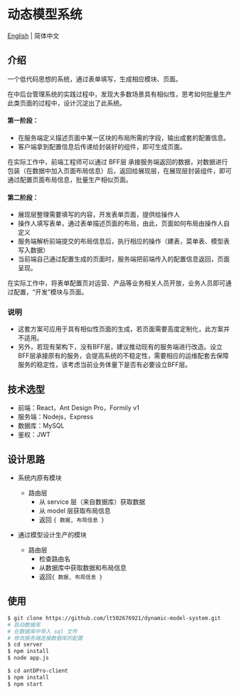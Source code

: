 # 动态模型系统



[English](https://github.com/lt502676921/dynamic-model-system/blob/main/README.md)  |  简体中文



## 介绍

一个低代码思想的系统，通过表单填写，生成相应模块、页面。

在中后台管理系统的实践过程中，发现大多数场景具有相似性，思考如何批量生产此类页面的过程中，设计沉淀出了此系统。

#### 第一阶段：

- 在服务端定义描述页面中某一区块的布局所需的字段，输出成套的配置信息。
- 客户端拿到配置信息后传递给封装好的组件，即可生成页面。

在实际工作中，前端工程师可以通过 BFF层 承接服务端返回的数据，对数据进行包装（在数据中加入页面布局信息）后，返回给展现层，在展现层封装组件，即可通过配置页面布局信息，批量生产相似页面。

#### 第二阶段：

- 展现层整理需要填写的内容，开发表单页面，提供给操作人
- 操作人填写表单，通过表单描述页面的布局，由此，页面如何布局由操作人自定义
- 服务端解析前端提交的布局信息后，执行相应的操作（建表，菜单表、模型表写入数据）
- 当前端自己通过配置生成的页面时，服务端把前端传入的配置信息返回，页面呈现。

在实际工作中，将表单配置页对运营、产品等业务相关人员开放，业务人员即可通过配置，“开发”模块与页面。

### 说明

- 这套方案可应用于具有相似性页面的生成，若页面需要高度定制化，此方案并不适用。
- 另外，若现有架构下，没有BFF层，建议推动现有的服务端进行改造。设立BFF层承接原有的服务，会提高系统的不稳定性，需要相应的运维配套去保障服务的稳定性，该考虑当前业务体量下是否有必要设立BFF层。



## 技术选型

- 前端：React，Ant Design Pro，Formily v1
- 服务端：Nodejs，Express
- 数据库：MySQL
- 鉴权：JWT



## 设计思路

- 系统内原有模块
  - 路由层
    - 从 service 层（来自数据库）获取数据
    - 从 model 层获取布局信息
    - 返回 `{ 数据, 布局信息 }`

- 通过模型设计生产的模块
  - 路由层
    - 检查路由名
    - 从数据库中获取数据和布局信息
    - 返回`{ 数据, 布局信息 }`



## 使用

```bash
$ git clone https://github.com/lt502676921/dynamic-model-system.git
# 启动数据库
# 在数据库中导入 sql 文件
# 修改服务端连接数据库的配置
$ cd server
$ npm install
$ node app.js

$ cd antDPro-client
$ npm install
$ npm start
```







